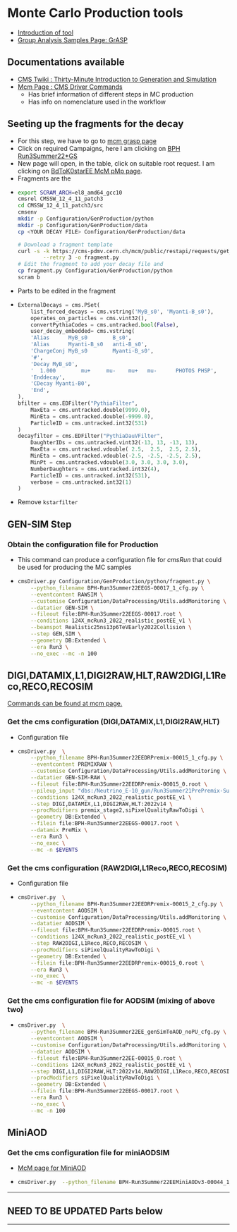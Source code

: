 # Monte Carlo Production tools
* [Introduction of tool](https://cms-pdmv.gitbook.io/ "detailed website")
* [Group Analysis Samples Page: GrASP](https://cms-pdmv.gitbook.io/project/group-analysis-samples-page-grasp)
## Documentations available
- [CMS Twiki : Thirty-Minute Introduction to Generation and Simulation ](https://twiki.cern.ch/twiki/bin/view/CMSPublic/WorkBookGenIntro)
- [Mcm Page : CMS Driver Commands ](https://cms-pdmv.gitbook.io/project/cmsdriver-argument-and-meaning)
	- Has brief information of different steps in MC production
	- Has info on nomenclature used in the workflow
## Seeting up the fragments for the decay
 - For this step, we have to go to [mcm grasp page](https://cms-pdmv.cern.ch/grasp/)
 - Click on required Campaigns, here I am clicking on [BPH Run3Summer22*GS](https://cms-pdmv.cern.ch/grasp/samples?campaign=Run3Summer22*GS&pwgs=BPH)
 - New page will open, in the table, click on suitable root request. I am clicking on [BdToK0starEE McM pMp page](https://cms-pdmv.cern.ch/pmp/historical?r=BPH-Run3Summer22EEGS-00017).
 - Fragments are the
 - ```bash
   export SCRAM_ARCH=el8_amd64_gcc10
   cmsrel CMSSW_12_4_11_patch3
   cd CMSSW_12_4_11_patch3/src
   cmsenv
   mkdir -p Configuration/GenProduction/python
   mkdir -p Configuration/GenProduction/data
   cp <YOUR DECAY FILE> Configuration/GenProduction/data
   
   # Download a fragment template
   curl -s -k https://cms-pdmv.cern.ch/mcm/public/restapi/requests/get_fragment/BPH-Run3Summer22EEGS-00017 \
           --retry 3 -o fragment.py
   # Edit the fragment to add your decay file and
   cp fragment.py Configuration/GenProduction/python
   scram b
   ```
 - Parts to be edited in the fragment
 - ```py
   ExternalDecays = cms.PSet(
       list_forced_decays = cms.vstring('MyB_s0', 'Myanti-B_s0'),
       operates_on_particles = cms.vint32(),
       convertPythiaCodes = cms.untracked.bool(False),
       user_decay_embedded= cms.vstring(
       'Alias      MyB_s0        B_s0',
       'Alias      Myanti-B_s0   anti-B_s0',
       'ChargeConj MyB_s0        Myanti-B_s0',
       '#',
       'Decay MyB_s0',
       '  1.000        mu+     mu-    mu+   mu-      PHOTOS PHSP',
       'Enddecay',
       'CDecay Myanti-B0',
       'End',
   ),
   bfilter = cms.EDFilter("PythiaFilter",
       MaxEta = cms.untracked.double(9999.0),
       MinEta = cms.untracked.double(-9999.0),
       ParticleID = cms.untracked.int32(531)
   )
   decayfilter = cms.EDFilter("PythiaDauVFilter",
       DaughterIDs = cms.untracked.vint32(-13, 13, -13, 13),
       MaxEta = cms.untracked.vdouble( 2.5,  2.5,  2.5, 2.5),
       MinEta = cms.untracked.vdouble(-2.5, -2.5, -2.5, 2.5),
       MinPt = cms.untracked.vdouble(3.0, 3.0, 3.0, 3.0),
       NumberDaughters = cms.untracked.int32(4),
       ParticleID = cms.untracked.int32(531),
       verbose = cms.untracked.int32(1)
   )
   ```
  - Remove `kstarfilter`
## GEN-SIM Step
### Obtain the configuration file for Production
  - This command can produce a configuration file for _cmsRun_  that could be used for producing the MC samples
  - ```bash
    cmsDriver.py Configuration/GenProduction/python/fragment.py \
   		--python_filename BPH-Run3Summer22EEGS-00017_1_cfg.py \
		--eventcontent RAWSIM \
		--customise Configuration/DataProcessing/Utils.addMonitoring \
		--datatier GEN-SIM \
		--fileout file:BPH-Run3Summer22EEGS-00017.root \
		--conditions 124X_mcRun3_2022_realistic_postEE_v1 \
		--beamspot Realistic25ns13p6TeVEarly2022Collision \
		--step GEN,SIM \
		--geometry DB:Extended \
		--era Run3 \
		--no_exec --mc -n 100
    ```
## DIGI,DATAMIX,L1,DIGI2RAW,HLT,RAW2DIGI,L1Reco,RECO,RECOSIM
[Commands can be found at mcm page.](https://cms-pdmv.cern.ch/mcm/public/restapi/requests/get_setup/BPH-Run3Summer22EEDRPremix-00015)  

### Get the cms configuration (DIGI,DATAMIX,L1,DIGI2RAW,HLT)
  - Configuration file
  - ```bash
    cmsDriver.py  \
        --python_filename BPH-Run3Summer22EEDRPremix-00015_1_cfg.py \
        --eventcontent PREMIXRAW \
        --customise Configuration/DataProcessing/Utils.addMonitoring \
        --datatier GEN-SIM-RAW \
        --fileout file:BPH-Run3Summer22EEDRPremix-00015_0.root \
        --pileup_input "dbs:/Neutrino_E-10_gun/Run3Summer21PrePremix-Summer22_124X_mcRun3_2022_realistic_v11-v2/PREMIX" \
        --conditions 124X_mcRun3_2022_realistic_postEE_v1 \
        --step DIGI,DATAMIX,L1,DIGI2RAW,HLT:2022v14 \
        --procModifiers premix_stage2,siPixelQualityRawToDigi \
        --geometry DB:Extended \
        --filein file:BPH-Run3Summer22EEGS-00017.root \
        --datamix PreMix \
        --era Run3 \
        --no_exec \
        --mc -n $EVENTS
    ```

### Get the cms configuration (RAW2DIGI,L1Reco,RECO,RECOSIM)
  - Configuration file
  - ```bash
    cmsDriver.py  \
        --python_filename BPH-Run3Summer22EEDRPremix-00015_2_cfg.py \
        --eventcontent AODSIM \
        --customise Configuration/DataProcessing/Utils.addMonitoring \
        --datatier AODSIM \
        --fileout file:BPH-Run3Summer22EEDRPremix-00015.root \
        --conditions 124X_mcRun3_2022_realistic_postEE_v1 \
        --step RAW2DIGI,L1Reco,RECO,RECOSIM \
        --procModifiers siPixelQualityRawToDigi \
        --geometry DB:Extended \
        --filein file:BPH-Run3Summer22EEDRPremix-00015_0.root \
        --era Run3 \
        --no_exec \
        --mc -n $EVENTS
    ```

### Get the cms configuration file for AODSIM (mixing of above two)
  - ```bash
    cmsDriver.py  \
        --python_filename BPH-Run3Summer22EE_genSimToAOD_noPU_cfg.py \
        --eventcontent AODSIM \
        --customise Configuration/DataProcessing/Utils.addMonitoring \
        --datatier AODSIM \
        --fileout file:BPH-Run3Summer22EE-00015_0.root \
        --conditions 124X_mcRun3_2022_realistic_postEE_v1 \
        --step DIGI,L1,DIGI2RAW,HLT:2022v14,RAW2DIGI,L1Reco,RECO,RECOSIM \
        --procModifiers siPixelQualityRawToDigi \
        --geometry DB:Extended \
        --filein file:BPH-Run3Summer22EEGS-00017.root \
        --era Run3 \
        --no_exec \
        --mc -n 100
    ```

## MiniAOD
### Get the cms configuration file for miniAODSIM
  - [McM page for MiniAOD](https://cms-pdmv.cern.ch/mcm/public/restapi/requests/get_setup/BPH-Run3Summer22EEMiniAODv3-00044)  
  - ```bash
    cmsDriver.py  --python_filename BPH-Run3Summer22EEMiniAODv3-00044_1_cfg.py --eventcontent MINIAODSIM --customise Configuration/DataProcessing/Utils.addMonitoring --datatier MINIAODSIM --fileout file:BPH-Run3Summer22EEMiniAODv3-00044.root --conditions 124X_mcRun3_2022_realistic_postEE_v1 --step PAT --geometry DB:Extended --filein "dbs:/Bdto2K_BMuonFilter_SoftQCDnonD_TuneCP5_13p6TeV_pythia8-evtgen/Run3Summer22EEDRPremix-124X_mcRun3_2022_realistic_postEE_v1-v1/AODSIM" --era Run3 --no_exec --mc -n $EVENTS
    ```

----

## NEED TO BE UPDATED Parts below

----
<!--
https://cms-pdmv.cern.ch/mcm/public/restapi/requests/get_setup/BPH-Run3Summer22EEDRPremix-00015
## DIGI-RAW Step
### Obtain the configuration file for Production
	- This command can produce a configuration file for _cmsRun_  that could be used for producing the MC samples
	- ```bash
	  cmsDriver.py Configuration/GenProduction/python/fragment.py \
	  	--python_filename genSimDigiRaw_mcProd.py \
	  	--eventcontent PREMIXRAW \
	  	--customise Configuration/DataProcessing/Utils.addMonitoring \
	  	--datatier GEN-SIM-RAW \
	  	--fileout file:BsToDStarCascade.root \
	  	--pileup_input dbs:/Neutrino_E-10_gun/RunIISummer20ULPrePremix-UL18_106X_upgrade2018_realistic_v11_L1v1-v2/PREMIX \
	  	--conditions 106X_upgrade2018_realistic_v11_L1v1 \
	  	--step GEN,SIM,DIGI,DATAMIX,L1,DIGI2RAW \
	  	--procModifiers premix_stage2 \
	  	--geometry DB:Extended \
	  	--datamix PreMix \
	  	--era Run2_2018 \
	  	--runUnscheduled \
	  	--no_exec \
	  	--beamspot Realistic25ns13TeVEarly2018Collision \
	  	--mc -n 100
	  ```
	- The  genSimDigiRaw_mcProd.py file produced could be used for crab submission
	- **One should test the file locally before submitting the file **
	- **Sample crab submission file** : please edit the storage area accordingly _outLFNDirBase_
		- ```py
		  # crabSubmissionTemplate.py
		  from CRABClient.UserUtilities import config
		  config = config()
		  
		  #config.section_('General')
		  config.General.requestName = 'bsToDsStarCascade_RunIISummer20UL18GENSIMDIGIRAW_v1'
		  config.General.workArea = 'crab_projects'
		  config.General.transferOutputs = True
		  config.General.transferLogs = True
		  
		  #config.section_('JobType')
		  config.JobType.pluginName = 'PrivateMC'
		  config.JobType.psetName = 'genSimDigiRaw_mcProd.py'
		  config.Data.outputPrimaryDataset = 'BsToDsStarSemuleptonicCascade-pythia8-evtgen'
		  
		  config.JobType.allowUndistributedCMSSW = True
		  config.JobType.maxMemoryMB = 4000
		  config.Data.splitting = 'EventBased'
		  config.Data.unitsPerJob = 25000
		  NJOBS = 2000
		  config.Data.totalUnits = config.Data.unitsPerJob * NJOBS
		  
		  config.Data.outLFNDirBase = '/store/user/athachay/bs2mmg/privateSamples/UL18/'
		  config.Site.storageSite   = 'T2_IN_TIFR'
		  config.Data.publication   = True
		  ```
- After this step the published dataset could be found out at DAS by the string
- ```
  /*/<USERNAME>*/USER
  ```
- ## HLT Step
	- ```bash
	  cmsrel CMSSW_10_2_16_UL
	  cd CMSSW_10_2_16_UL/
	  cmsenv
	  mkdir hltSim
	  cd hltSim
	  cmsDriver.py -python_filename hlt.py \
	  		--eventcontent RAWSIM \
	  		--customise Configuration/DataProcessing/Utils.addMonitoring \
	  		--datatier GEN-S    IM-RAW \
	  		--fileout file:BPH-RunIISummer20UL18HLT-00125.root \
	  		--conditions 102X_upgrade2018_realistic_v15 \
	  		--customise_commands process.source.bypassVersionCheck = cms.untracked.bool(True) \
	  		--    step HLT:2018v32 \
	  		--geometry DB:Extended \
	  		--filein file:BPH-RunIISummer20UL18DIGIPremix-00125.root \
	  		--era Run2_2018 \
	  		--no_exec \
	  		--mc -n 10
	  ```
	- Now the hlt.py produced could be used to submit jobs for HLT sim from the dataset produced in the previous step
	- A sample crab submission script is as follwing
	- ```py
	  from CRABClient.UserUtilities import config
	  config = config()
	  
	  #config.section_('General')
	  config.General.requestName = 'bs2Cascade_HLTRun2UL18_v2p2'
	  config.General.workArea = 'crab_projects'
	  config.General.transferOutputs = True
	  config.General.transferLogs = True
	  
	  #config.section_('JobType')
	  config.JobType.pluginName = 'Analysis'
	  config.JobType.psetName = 'hlt.py'
	  
	  config.Data.inputDBS = 'phys03'
	  config.JobType.allowUndistributedCMSSW = True
	  config.JobType.maxMemoryMB = 3000
	  #config.JobType.numCores = 8
	  config.Data.inputDataset ='/BsToDsStarSemuleptonicCascade-pythia8-evtgen/athachay-crab_bsToDsStarCascade_RunIISummer20UL18GENSIMDIGIRAW_v1-2f8acd8ece5e5d99ce34cf583be238df/USER'
	  config.Data.splitting = 'FileBased'
	  config.Data.unitsPerJob = 1
	  
	  config.Data.outLFNDirBase = '/store/user/athachay/BsToMuMuGamma/Data/RunIISummer20UL18/'
	  config.Data.publication = True 
	  config.Site.storageSite = 'T2_IN_TIFR'
	  
	  ```
- ### RECO Step
	- ```bash
	  cmsrel CMSSW_10_6_20/
	  cd CMSSW_10_6_20/src
	  ```
	- Get the cms configuration
	- ```bash
	  cmsDriver.py --python_filename recoStepUL2018.py \
	  		--eventcontent RECOSIM \
	  		--customise Configuration/DataProcessing/Utils.addMonitoring \
	  		--datatier GEN-SIM-RECO \
	  		--fileout file:BPH-RunIISummer20UL18RECO-00125.root \
	  		--conditions 106X_upgrade2018_realistic_v11_L1v1 \
	  		--step RAW2DIGI,L1Reco,RECO,RECOSIM,EI \
	  		--geometry DB:Extended \
	  		--filein file:BPH-RunIISummer20UL18HLT-00125.root \
	  		--era Run2_2018 \
	  		--runUnscheduled \
	  		--no_exec \
	  		--mc -n 10
	  ```
- ### MiniAOD step
	- ```bash
	  cmsrel CMSSW_10_6_20
	  cd CMSSW_10_6_20
	  cmsenv
	  ```
	- Get the cms congiguration file
	- ```bash
	  cmsDriver.py --python_filename BPH-RunIISummer20UL18MiniAODv2-00122_1_cfg.py \
	  		--eventcontent MINIAODSIM \
	  		--customise Configuration/DataProcessing/Utils.addMonitoring \
	  		--datatier MINIAODSIM \
	  		--fileout file:BPH-RunIISummer20UL18MiniAODv2-00122.root \
	  		--conditions 106X_upgrade2018_realistic_v16_L1v1 \
	  		--step PAT \
	  		--procModifiers run2_miniAOD_UL \
	  		--geometry DB:Extended \
	  		--filein dbs:/BsToMuMu_SoftQCDnonD_TuneCP5_13TeV-pythia8-evtgen/RunIISummer20UL18RECO-106X_upgrade2018_realistic_v11_L1v1-v2/AODSIM \
	  		--era Run2_2018 \
	  		--runUnscheduled \
	  		--no_exec \
	  		--mc -n 10
	  ```
	-
	-
	-->
